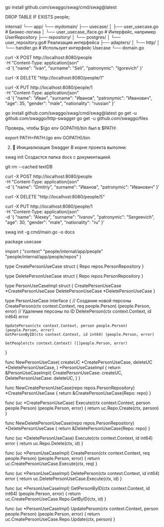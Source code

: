 go install github.com/swaggo/swag/cmd/swag@latest

DROP TABLE IF EXISTS people;


internal/
└── app/
    └── mydomain/
        ├── usecase/
        │   ├── user_usecase.go        # Бизнес-логика
        │   └── user_usecase_iface.go  # Интерфейс, например UserRepository
        ├── repository/
        │   └── postgres/
        │       └── user_repository.go# Реализация интерфейса
        ├── adapters/
        │   └── http/
        │       └── handler.go         # Использует интерфейс Usecase
        └── domain.go


 curl -X POST http://localhost:8080/people \
  -H "Content-Type: application/json" \
  -d '{
    "name": "Ivan",
    "surname": "Seli",
    "patronymic": "Igorevich"
}'

curl -X DELETE "http://localhost:8080/people/1"


curl -X PUT http://localhost:8080/people/1 \
  -H "Content-Type: application/json" \
  -d '{
    "name": "Иван",
    "surname": "Иванов",
    "patronymic": "Иванович",
    "age": 35,
    "gender": "male",
    "nationality": "russian"
  }'






go install github.com/swaggo/swag/cmd/swag@latest
go get -u github.com/swaggo/http-swagger
go get -u github.com/swaggo/files

Проверь, чтобы $(go env GOPATH)/bin был в $PATH:


export PATH=$PATH:$(go env GOPATH)/bin

2. 📂 Инициализация Swagger
В корне проекта выполни:


swag init
Создастся папка docs с документацией.


git rm --cached textDB


curl -X POST http://localhost:8080/people \
  -H "Content-Type: application/json" \
  -d '{
    "name": "Dmitriy",
    "surname": "Иванов",
    "patronymic": "Иванович"
  }'

  curl -X DELETE "http://localhost:8080/people/5"


  curl -X PUT http://localhost:8080/people/1 \
  -H "Content-Type: application/json" \
  -d '{
    "name": "Alexey",
    "surname": "Ivanov",
    "patronymic": "Sergeevich",
    "age": 30,
    "gender": "male",
    "nationality": "ru"
  }'

  
swag init -g cmd/main.go -o docs




package usecase

import (
	"context"
	"people/internal/app/people"
	"people/internal/app/people/repos"
)

type CreatePersonUseCase struct {
	Repo repos.PersonRepository
}

type DeletePersonUseCase struct {
	Repo repos.PersonRepository
}

type PersonUseCaseImpl struct {
	CreatePersonUseCase *CreatePersonUseCase
	DeletePersonUseCase *DeletePersonUseCase
}

type PersonUseCase interface {
	// Создание новой персоны
	CreatePerson(ctx context.Context, req people.Person) (people.Person, error)
	// Удаление персоны по ID
	DeletePerson(ctx context.Context, id int64) error

	UpdatePerson(ctx context.Context, person people.Person) (people.Person, error)
	GetPersonByID(ctx context.Context, id int64) (people.Person, error)

	GetPeople(ctx context.Context) ([]people.Person, error)
}

func NewPersonUseCase(
	createUC *CreatePersonUseCase,
	deleteUC *DeletePersonUseCase,
) *PersonUseCaseImpl {
	return &PersonUseCaseImpl{
		CreatePersonUseCase: createUC,
		DeletePersonUseCase: deleteUC,
	}
}

func NewCreatePersonUseCase(repo repos.PersonRepository) *CreatePersonUseCase {
	return &CreatePersonUseCase{Repo: repo}
}

func (uc *CreatePersonUseCase) Execute(ctx context.Context, person people.Person) (people.Person, error) {
	return uc.Repo.Create(ctx, person)
}

func NewDeletePersonUseCase(repo repos.PersonRepository) *DeletePersonUseCase {
	return &DeletePersonUseCase{Repo: repo}
}

func (uc *DeletePersonUseCase) Execute(ctx context.Context, id int64) error {
	return uc.Repo.Delete(ctx, id)
}

func (uc *PersonUseCaseImpl) CreatePerson(ctx context.Context, req people.Person) (people.Person, error) {
	return uc.CreatePersonUseCase.Execute(ctx, req)
}

func (uc *PersonUseCaseImpl) DeletePerson(ctx context.Context, id int64) error {
	return uc.DeletePersonUseCase.Execute(ctx, id)
}

func (uc *PersonUseCaseImpl) GetPersonByID(ctx context.Context, id int64) (people.Person, error) {
	return uc.CreatePersonUseCase.Repo.GetByID(ctx, id)
}

func (uc *PersonUseCaseImpl) UpdatePerson(ctx context.Context, person people.Person) (people.Person, error) {
	return uc.CreatePersonUseCase.Repo.Update(ctx, person)
}

